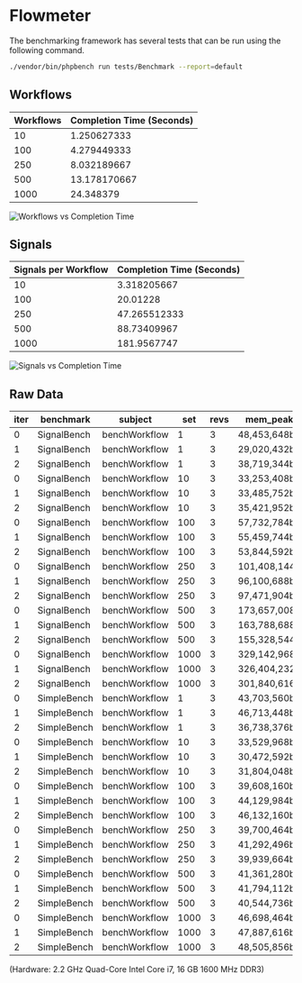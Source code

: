 # Flowmeter

The benchmarking framework has several tests that can be run using the following command.

```bash
./vendor/bin/phpbench run tests/Benchmark --report=default
```

## Workflows

| Workflows | Completion Time (Seconds) |
| ------------- | ------------- |
| 10 | 1.250627333 |
| 100 | 4.279449333 |
| 250 | 8.032189667 |
| 500 | 13.178170667 |
| 1000 | 24.348379 |

![Workflows vs  Completion Time](https://user-images.githubusercontent.com/1130888/205469017-14ecbc0a-98e1-4235-ab11-480f0d485033.png)

## Signals

| Signals per Workflow | Completion Time (Seconds) |
| ------------- | ------------- |
| 10 | 3.318205667 |
| 100 | 20.01228 |
| 250 | 47.265512333 |
| 500 | 88.73409967 |
| 1000 | 181.9567747 |

![Signals vs  Completion Time](https://user-images.githubusercontent.com/1130888/205472535-c68ff558-f3d2-44e5-906c-f07c135d9fff.png)

## Raw Data

| iter | benchmark   | subject       | set  | revs | mem_peak     | time_avg          | comp_z_value | comp_deviation |
| ---- | ----------- | ------------- | ---- | ---- | ------------ | ----------------- | ------------ | -------------- |
| 0    | SignalBench | benchWorkflow | 1    | 3    | 48,453,648b  | 4,212,547.667μs   | +1.35σ       | +67.66%        |
| 1    | SignalBench | benchWorkflow | 1    | 3    | 29,020,432b  | 1,212,294.000μs   | -1.03σ       | -51.75%        |
| 2    | SignalBench | benchWorkflow | 1    | 3    | 38,719,344b  | 2,112,941.333μs   | -0.32σ       | -15.91%        |
| 0    | SignalBench | benchWorkflow | 10   | 3    | 33,253,408b  | 3,573,721.000μs   | +1.20σ       | +3.62%         |
| 1    | SignalBench | benchWorkflow | 10   | 3    | 33,485,752b  | 3,318,205.667μs   | -1.25σ       | -3.79%         |
| 2    | SignalBench | benchWorkflow | 10   | 3    | 35,421,952b  | 3,454,478.667μs   | +0.05σ       | +0.16%         |
| 0    | SignalBench | benchWorkflow | 100  | 3    | 57,732,784b  | 21,379,052.000μs  | +1.36σ       | +3.78%         |
| 1    | SignalBench | benchWorkflow | 100  | 3    | 55,459,744b  | 20,412,474.000μs  | -0.33σ       | -0.92%         |
| 2    | SignalBench | benchWorkflow | 100  | 3    | 53,844,592b  | 20,012,280.000μs  | -1.03σ       | -2.86%         |
| 0    | SignalBench | benchWorkflow | 250  | 3    | 101,408,144b | 47,669,858.667μs  | -0.43σ       | -0.68%         |
| 1    | SignalBench | benchWorkflow | 250  | 3    | 96,100,688b  | 49,046,594.333μs  | +1.38σ       | +2.19%         |
| 2    | SignalBench | benchWorkflow | 250  | 3    | 97,471,904b  | 47,265,512.333μs  | -0.96σ       | -1.52%         |
| 0    | SignalBench | benchWorkflow | 500  | 3    | 173,657,008b | 100,942,997.000μs | +1.32σ       | +7.07%         |
| 1    | SignalBench | benchWorkflow | 500  | 3    | 163,788,688b | 93,151,875.333μs  | -0.22σ       | -1.19%         |
| 2    | SignalBench | benchWorkflow | 500  | 3    | 155,328,544b | 88,734,099.667μs  | -1.10σ       | -5.88%         |
| 0    | SignalBench | benchWorkflow | 1000 | 3    | 329,142,968b | 198,072,796.000μs | +1.25σ       | +4.33%         |
| 1    | SignalBench | benchWorkflow | 1000 | 3    | 326,404,232b | 189,528,148.000μs | -0.05σ       | -0.17%         |
| 2    | SignalBench | benchWorkflow | 1000 | 3    | 301,840,616b | 181,956,774.667μs | -1.20σ       | -4.16%         |
| 0    | SimpleBench | benchWorkflow | 1    | 3    | 43,703,560b  | 4,974,209.667μs   | +1.35σ       | +55.45%        |
| 1    | SimpleBench | benchWorkflow | 1    | 3    | 46,713,448b  | 2,811,907.667μs   | -0.29σ       | -12.12%        |
| 2    | SimpleBench | benchWorkflow | 1    | 3    | 36,738,376b  | 1,813,504.333μs   | -1.05σ       | -43.33%        |
| 0    | SimpleBench | benchWorkflow | 10   | 3    | 33,529,968b  | 1,586,343.667μs   | +1.27σ       | +12.42%        |
| 1    | SimpleBench | benchWorkflow | 10   | 3    | 30,472,592b  | 1,250,627.333μs   | -1.17σ       | -11.37%        |
| 2    | SimpleBench | benchWorkflow | 10   | 3    | 31,804,048b  | 1,396,425.000μs   | -0.11σ       | -1.04%         |
| 0    | SimpleBench | benchWorkflow | 100  | 3    | 39,608,160b  | 4,279,449.333μs   | -1.35σ       | -9.32%         |
| 1    | SimpleBench | benchWorkflow | 100  | 3    | 44,129,984b  | 4,817,810.000μs   | +0.30σ       | +2.09%         |
| 2    | SimpleBench | benchWorkflow | 100  | 3    | 46,132,160b  | 5,060,919.000μs   | +1.05σ       | +7.24%         |
| 0    | SimpleBench | benchWorkflow | 250  | 3    | 39,700,464b  | 8,121,084.000μs   | +0.86σ       | +0.42%         |
| 1    | SimpleBench | benchWorkflow | 250  | 3    | 41,292,496b  | 8,032,189.667μs   | -1.40σ       | -0.68%         |
| 2    | SimpleBench | benchWorkflow | 250  | 3    | 39,939,664b  | 8,108,998.000μs   | +0.55σ       | +0.27%         |
| 0    | SimpleBench | benchWorkflow | 500  | 3    | 41,361,280b  | 13,324,649.667μs  | -0.50σ       | -1.38%         |
| 1    | SimpleBench | benchWorkflow | 500  | 3    | 41,794,112b  | 14,030,584.333μs  | +1.40σ       | +3.84%         |
| 2    | SimpleBench | benchWorkflow | 500  | 3    | 40,544,736b  | 13,178,170.667μs  | -0.89σ       | -2.46%         |
| 0    | SimpleBench | benchWorkflow | 1000 | 3    | 46,698,464b  | 24,348,379.000μs  | -1.20σ       | -0.52%         |
| 1    | SimpleBench | benchWorkflow | 1000 | 3    | 47,887,616b  | 24,606,848.333μs  | +1.25σ       | +0.54%         |
| 2    | SimpleBench | benchWorkflow | 1000 | 3    | 48,505,856b  | 24,470,032.333μs  | -0.05σ       | -0.02%         |

(Hardware: 2.2 GHz Quad-Core Intel Core i7, 16 GB 1600 MHz DDR3)

